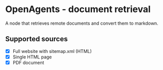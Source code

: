 # OpenAgents - document retrieval 

A node that retrieves remote documents and convert them to markdown.

## Supported sources

- [x] Full website with sitemap.xml (HTML)
- [x] Single HTML page 
- [x] PDF document